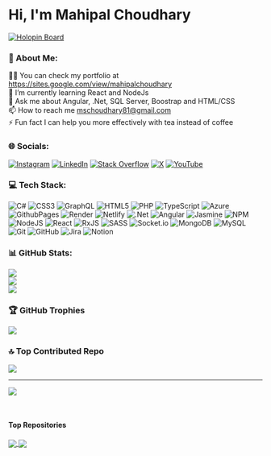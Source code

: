 # Hi, I'm Mahipal Choudhary 
[![Holopin Board](https://holopin.me/choudharymahipal)](https://holopin.io/@choudharymahipal)
<br>
### 💫 About Me:
👨‍💻 You can check my portfolio at https://sites.google.com/view/mahipalchoudhary<br>🌱 I’m currently learning React and NodeJs<br>💬 Ask me about Angular, .Net, SQL Server, Boostrap and HTML/CSS<br>📫 How to reach me mschoudhary81@gmail.com<br>⚡ Fun fact I can help you more effectively with tea instead of coffee


### 🌐 Socials:
[![Instagram](https://img.shields.io/badge/Instagram-%23E4405F.svg?logo=Instagram&logoColor=white)](https://instagram.com/https://www.instagram.com/mahi_0107) [![LinkedIn](https://img.shields.io/badge/LinkedIn-%230077B5.svg?logo=linkedin&logoColor=white)](https://linkedin.com/in/www.linkedin.com/in/mahipal-singh-choudhary-b0290494) [![Stack Overflow](https://img.shields.io/badge/-Stackoverflow-FE7A16?logo=stack-overflow&logoColor=white)](https://stackoverflow.com/users/8244109) [![X](https://img.shields.io/badge/X-black.svg?logo=X&logoColor=white)](https://x.com/https://x.com/mschoudhary81) [![YouTube](https://img.shields.io/badge/YouTube-%23FF0000.svg?logo=YouTube&logoColor=white)](https://youtube.com/@www.youtube.com/@CodeWithMaahi) 

### 💻 Tech Stack:
![C#](https://img.shields.io/badge/c%23-%23239120.svg?style=for-the-badge&logo=csharp&logoColor=white) ![CSS3](https://img.shields.io/badge/css3-%231572B6.svg?style=for-the-badge&logo=css3&logoColor=white) ![GraphQL](https://img.shields.io/badge/-GraphQL-E10098?style=for-the-badge&logo=graphql&logoColor=white) ![HTML5](https://img.shields.io/badge/html5-%23E34F26.svg?style=for-the-badge&logo=html5&logoColor=white) ![PHP](https://img.shields.io/badge/php-%23777BB4.svg?style=for-the-badge&logo=php&logoColor=white) ![TypeScript](https://img.shields.io/badge/typescript-%23007ACC.svg?style=for-the-badge&logo=typescript&logoColor=white) ![Azure](https://img.shields.io/badge/azure-%230072C6.svg?style=for-the-badge&logo=microsoftazure&logoColor=white) ![GithubPages](https://img.shields.io/badge/github%20pages-121013?style=for-the-badge&logo=github&logoColor=white) ![Render](https://img.shields.io/badge/Render-%46E3B7.svg?style=for-the-badge&logo=render&logoColor=white) ![Netlify](https://img.shields.io/badge/netlify-%23000000.svg?style=for-the-badge&logo=netlify&logoColor=#00C7B7) ![.Net](https://img.shields.io/badge/.NET-5C2D91?style=for-the-badge&logo=.net&logoColor=white) ![Angular](https://img.shields.io/badge/angular-%23DD0031.svg?style=for-the-badge&logo=angular&logoColor=white) ![Jasmine](https://img.shields.io/badge/jasmine-%238A4182.svg?style=for-the-badge&logo=jasmine&logoColor=white) ![NPM](https://img.shields.io/badge/NPM-%23CB3837.svg?style=for-the-badge&logo=npm&logoColor=white) ![NodeJS](https://img.shields.io/badge/node.js-6DA55F?style=for-the-badge&logo=node.js&logoColor=white) ![React](https://img.shields.io/badge/react-%2320232a.svg?style=for-the-badge&logo=react&logoColor=%2361DAFB) ![RxJS](https://img.shields.io/badge/rxjs-%23B7178C.svg?style=for-the-badge&logo=reactivex&logoColor=white) ![SASS](https://img.shields.io/badge/SASS-hotpink.svg?style=for-the-badge&logo=SASS&logoColor=white) ![Socket.io](https://img.shields.io/badge/Socket.io-black?style=for-the-badge&logo=socket.io&badgeColor=010101) ![MongoDB](https://img.shields.io/badge/MongoDB-%234ea94b.svg?style=for-the-badge&logo=mongodb&logoColor=white) ![MySQL](https://img.shields.io/badge/mysql-4479A1.svg?style=for-the-badge&logo=mysql&logoColor=white) ![Git](https://img.shields.io/badge/git-%23F05033.svg?style=for-the-badge&logo=git&logoColor=white) ![GitHub](https://img.shields.io/badge/github-%23121011.svg?style=for-the-badge&logo=github&logoColor=white) ![Jira](https://img.shields.io/badge/jira-%230A0FFF.svg?style=for-the-badge&logo=jira&logoColor=white) ![Notion](https://img.shields.io/badge/Notion-%23000000.svg?style=for-the-badge&logo=notion&logoColor=white)

### 📊 GitHub Stats:
![](https://github-readme-stats.vercel.app/api?username=choudharymahipal&theme=default&hide_border=false&include_all_commits=true&count_private=false)<br/>
![](https://github-readme-streak-stats.herokuapp.com/?user=choudharymahipal&theme=default&hide_border=false)<br/>
![](https://github-readme-stats.vercel.app/api/top-langs/?username=choudharymahipal&theme=default&hide_border=false&include_all_commits=true&count_private=false&layout=compact)

### 🏆 GitHub Trophies
![](https://github-profile-trophy.vercel.app/?username=choudharymahipal&theme=default&no-frame=false&no-bg=true&margin-w=4)

### 🔝 Top Contributed Repo
![](https://github-contributor-stats.vercel.app/api?username=choudharymahipal&limit=5&theme=default&combine_all_yearly_contributions=true)

---
[![](https://visitcount.itsvg.in/api?id=choudharymahipal&icon=0&color=0)](https://visitcount.itsvg.in)

<!-- Proudly created with GPRM ( https://gprm.itsvg.in ) -->

<br>

#### Top Repositories

<a href="https://github.com/choudharymahipal/Mahi-Pointing-Poker">
  <img align="center" src="https://github-readme-stats.vercel.app/api/pin/?username=choudharymahipal&repo=Mahi-Pointing-Poker&theme=buefy" />
</a>
<a href="https://github.com/choudharymahipal/MahiMaterialBlocks">
  <img align="center" src="https://github-readme-stats.vercel.app/api/pin/?username=choudharymahipal&repo=MahiMaterialBlocks&theme=buefy" />
</a>

